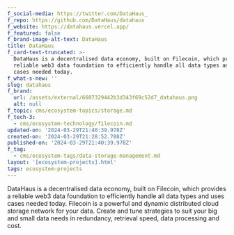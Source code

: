 ```yaml
---
f_social-media: https://twitter.com/DataHaus_
f_repo: https://github.com/DataHaus/datahaus
f_website: https://datahaus.vercel.app/
f_featured: false
f_brand-image-alt-text: DataHaus
title: DataHaus
f_card-text-truncated: >-
  DataHaus is a decentralised data economy, built on Filecoin, which provides a
  reliable web3 data foundation to efficiently handle all data types and uses
  cases needed today.
f_what-s-new: ''
slug: datahaus
f_brand:
  url: /assets/external/6607329442b3d343f69c52d7_datahaus.png
  alt: null
f_topic: cms/ecosystem-topics/storage.md
f_tech-3:
  - cms/ecosystem-technology/filecoin.md
updated-on: '2024-03-29T21:40:39.978Z'
created-on: '2024-03-29T21:28:52.788Z'
published-on: '2024-03-29T21:40:39.978Z'
f_tag:
  - cms/ecosystem-tags/data-storage-management.md
layout: '[ecosystem-projects].html'
tags: ecosystem-projects
---
```


DataHaus is a decentralised data economy, built on Filecoin, which provides a reliable web3 data foundation to efficiently handle all data types and uses cases needed today. Filecoin is a powerful and dynamic distributed cloud storage network for your data. Create and tune strategies to suit your big and small data needs in redundancy, retrieval speed, data processing and cost.
